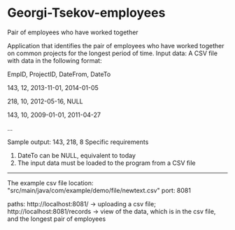 # Georgi-Tsekov-employees

Pair of employees who have worked together

Application that identifies the pair of employees who have worked
together on common projects for the longest period of time.
Input data:
A CSV file with data in the following format:

EmpID, ProjectID, DateFrom, DateTo

143, 12, 2013-11-01, 2014-01-05

218, 10, 2012-05-16, NULL

143, 10, 2009-01-01, 2011-04-27

...

Sample output:
143, 218, 8
Specific requirements
1) DateTo can be NULL, equivalent to today
2) The input data must be loaded to the program from a CSV file
--------------------------------------------------------------------------------
The example csv file location: "src/main/java/com/example/demo/file/newtext.csv"
port: 8081

paths: http://localhost:8081/         -> uploading a csv file;
       http://localhost:8081/records  -> view of the data, which is in the csv file, and the longest pair of employees

